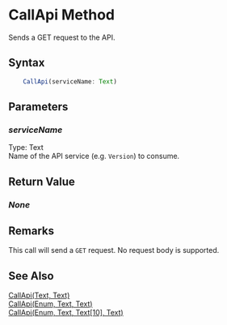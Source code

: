 # CallApi Method
Sends a GET request to the API.

## Syntax
```javascript
    CallApi(serviceName: Text)
```

## Parameters
### *serviceName*
Type: Text<br/>
Name of the API service (e.g. `Version`) to consume.

## Return Value
### *None*

## Remarks
This call will send a `GET` request. No request body is supported.

## See Also
[CallApi(Text, Text)](./CallApi2.md)<br />
[CallApi(Enum, Text, Text)](./CallApi3.md)<br />
[CallApi(Enum, Text, Text[10], Text)](./CallApi4.md)
